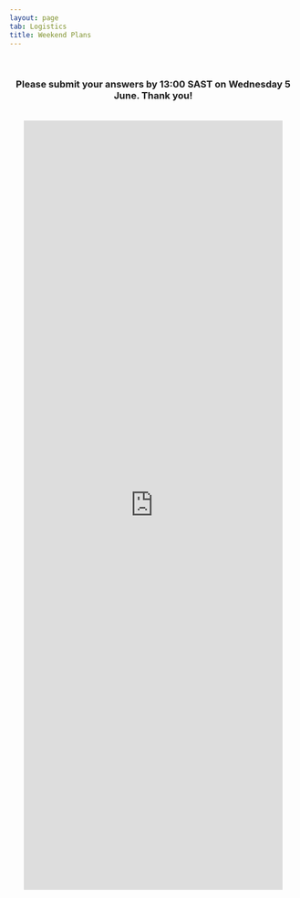 ```yaml
---
layout: page
tab: Logistics
title: Weekend Plans
---
```

<div align="center">
<br>
<h3>Please submit your answers by 13:00 SAST on Wednesday 5 June. Thank you!</h3>
<br>
<iframe src="https://docs.google.com/forms/d/e/1FAIpQLSdQ8A3cT_CCnQK7RgJSbv4zbNRowEeOQt_I8q8wS_F4aJE_KQ/viewform?embedded=true" width="90%" height="1350" frameborder="0" marginheight="0" marginwidth="0">Loading...</iframe>
</div>
